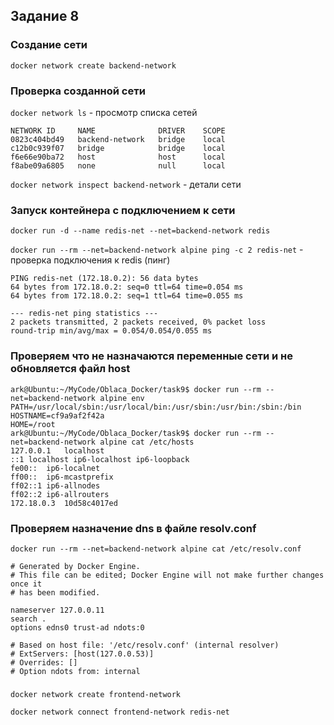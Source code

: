 ## Задание 8

### Создание сети
`docker network create backend-network` 

### Проверка созданной сети
`docker network ls` - просмотр списка сетей
```
NETWORK ID     NAME              DRIVER    SCOPE
0823c404bd49   backend-network   bridge    local
c12b0c939f07   bridge            bridge    local
f6e66e90ba72   host              host      local
f8abe09a6805   none              null      local
```

`docker network inspect backend-network` - детали сети

### Запуск контейнера с подключением к сети
`docker run -d --name redis-net --net=backend-network redis`

`docker run --rm --net=backend-network alpine ping -c 2 redis-net` - проверка подключения к redis (пинг)
```
PING redis-net (172.18.0.2): 56 data bytes
64 bytes from 172.18.0.2: seq=0 ttl=64 time=0.054 ms
64 bytes from 172.18.0.2: seq=1 ttl=64 time=0.055 ms

--- redis-net ping statistics ---
2 packets transmitted, 2 packets received, 0% packet loss
round-trip min/avg/max = 0.054/0.054/0.055 ms
```

### Проверяем что не назначаются переменные сети и не обновляется файл host

```
ark@Ubuntu:~/MyCode/Oblaca_Docker/task9$ docker run --rm --net=backend-network alpine env
PATH=/usr/local/sbin:/usr/local/bin:/usr/sbin:/usr/bin:/sbin:/bin
HOSTNAME=cf9a9af2f42a
HOME=/root
ark@Ubuntu:~/MyCode/Oblaca_Docker/task9$ docker run --rm --net=backend-network alpine cat /etc/hosts
127.0.0.1	localhost
::1	localhost ip6-localhost ip6-loopback
fe00::	ip6-localnet
ff00::	ip6-mcastprefix
ff02::1	ip6-allnodes
ff02::2	ip6-allrouters
172.18.0.3	10d58c4017ed
```

### Проверяем назначение dns в файле resolv.conf
`docker run --rm --net=backend-network alpine cat /etc/resolv.conf`
```
# Generated by Docker Engine.
# This file can be edited; Docker Engine will not make further changes once it
# has been modified.

nameserver 127.0.0.11
search .
options edns0 trust-ad ndots:0

# Based on host file: '/etc/resolv.conf' (internal resolver)
# ExtServers: [host(127.0.0.53)]
# Overrides: []
# Option ndots from: internal
```

###
`docker network create frontend-network`

`docker network connect frontend-network redis-net`

